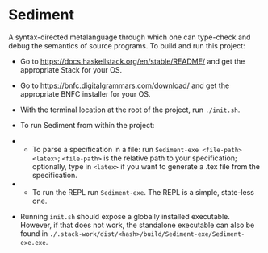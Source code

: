 # Sediment

A syntax-directed metalanguage through which one can type-check and debug the semantics of source programs.
To build and run this project:

- Go to https://docs.haskellstack.org/en/stable/README/ and get the appropriate Stack for your OS.

- Go to https://bnfc.digitalgrammars.com/download/ and get the appropriate BNFC installer for your OS.

- With the terminal location at the root of the project, run `./init.sh`.

- To run Sediment from within the project:
- - To parse a specification in a file: run `Sediment-exe <file-path> <latex>`; `<file-path>` is the relative path to your specification; optionally, type in `<latex>` if you want to generate a .tex file from the specification.
- - To run the REPL run `Sediment-exe`. The REPL is a simple, state-less one.

- Running `init.sh` should expose a globally installed executable. However, if that does not work, the standalone executable can also be found in `./.stack-work/dist/<hash>/build/Sediment-exe/Sediment-exe.exe`.